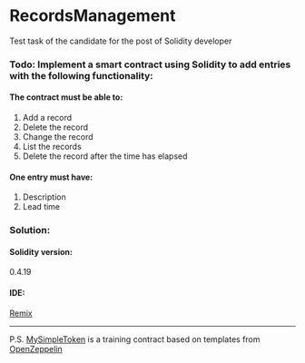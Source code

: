 # RecordsManagement

Test task of the candidate for the post of Solidity developer

### Todo: Implement a smart contract using Solidity to add entries with the following functionality:

#### The contract must be able to:
1. Add a record
2. Delete the record
3. Change the record
4. List the records
5. Delete the record after the time has elapsed

#### One entry must have:
1. Description
2. Lead time

### Solution:

#### Solidity version:
0.4.19

#### IDE:
[Remix](http://ethereum.github.io/browser-solidity/)


-----

P.S. [MySimpleToken](./MySimpleToken.sol) is a training contract based on templates from
[OpenZeppelin](https://github.com/OpenZeppelin/zeppelin-solidity/)
 
